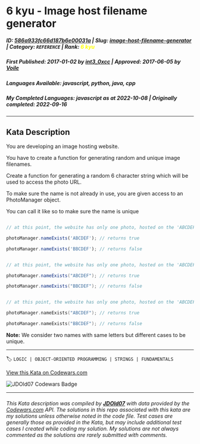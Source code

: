 # 6 kyu - Image host filename generator

##### **ID**: [586a933fc66d187b6e00031a](https://www.codewars.com/kata/586a933fc66d187b6e00031a) | **Slug**: [image-host-filename-generator](https://www.codewars.com/kata/586a933fc66d187b6e00031a) | **Category**: `REFERENCE` | **Rank**: <span style="color:yellow">6 kyu</span>

##### **First Published**: 2017-01-02 ***by*** [int3_0xcc](https://www.codewars.com/users/int3_0xcc) | **Approved**: 2017-06-05 ***by*** [Voile](https://www.codewars.com/users/Voile)

##### **Languages Available**: javascript, python, java, cpp

##### **My Completed Languages**: javascript ***as at*** 2022-10-08 | **Originally completed**: 2022-09-16

---

## Kata Description


You are developing an image hosting website.



You have to create a function for generating random and unique image filenames.



Create a function for generating a random 6 character string which will be used to access the photo URL. 



To make sure the name is not already in use, you are given access to an PhotoManager object.



You can call it like so to make sure the name is unique



```javascript

// at this point, the website has only one photo, hosted on the 'ABCDEF' url

photoManager.nameExists('ABCDEF'); // returns true

photoManager.nameExists('BBCDEF'); // returns false

```

```java

// at this point, the website has only one photo, hosted on the 'ABCDEF' url

photoManager.nameExists("ABCDEF"); // returns true

photoManager.nameExists("BBCDEF"); // returns false

```

```cpp

// at this point, the website has only one photo, hosted on the 'ABCDEF' url

photoManager.nameExists("ABCDEF"); // returns true

photoManager.nameExists("BBCDEF"); // returns false

```



**Note:** We consider two names with same letters but different cases to be unique.

---


🏷 `LOGIC | OBJECT-ORIENTED PROGRAMMING | STRINGS | FUNDAMENTALS`


[View this Kata on Codewars.com](https://www.codewars.com/kata/586a933fc66d187b6e00031a)

![](https://www.codewars.com/users/jdold07/badges/large "JDOld07 Codewars Badge")

---

###### *This Kata description was compiled by [**JDOld07**](https://tpstech.dev) with data provided by the [Codewars.com](https://www.codewars.com) API.  The solutions in this repo associated with this kata are my solutions unless otherwise noted in the code file.  Test cases are generally those as provided in the Kata, but may include additional test cases I created while coding my solution.  My solutions are not always commented as the solutions are rarely submitted with comments.*
